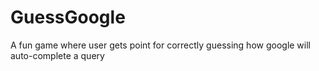 # GuessGoogle
A fun game where user gets point for correctly guessing how google will auto-complete a query 
